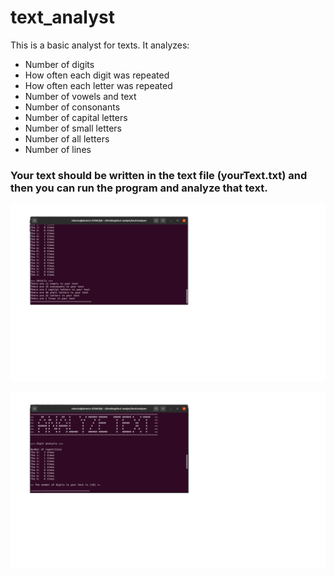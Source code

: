 # text_analyst
This is a basic analyst for texts. It analyzes:
- Number of digits
- How often each digit was repeated
- How often each letter was repeated
- Number of vowels and text
- Number of consonants
- Number of capital letters
- Number of small letters
- Number of all letters
- Number of lines


<h3> Your text should be written in the text file (yourText.txt) and then you can run the program and analyze that text. </h3>

![](picture1.png)

![](picture2.png)
